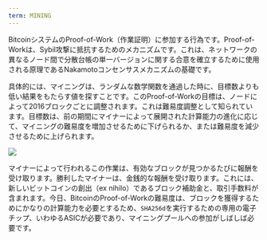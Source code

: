 ```yaml
---
term: MINING
---
```


BitcoinシステムのProof-of-Work（作業証明）に参加する行為です。Proof-of-Workは、Sybil攻撃に抵抗するためのメカニズムです。これは、ネットワークの異なるノード間で分散台帳の単一バージョンに関する合意を確立するために使用される原理であるNakamotoコンセンサスメカニズムの基礎です。

具体的には、マイニングは、ランダムな数学関数を通過した時に、目標数よりも低い結果をもたらす値を探すことです。このProof-of-Workの目標は、ノードによって2016ブロックごとに調整されます。これは難易度調整として知られています。目標数は、前の期間にマイナーによって展開された計算能力の進化に応じて、マイニングの難易度を増加させるために下げられるか、または難易度を減少させるために上げられます。

![](../../dictionnaire/assets/34.png)

マイナーによって行われるこの作業は、有効なブロックが見つかるたびに報酬を受け取ります。勝利したマイナーは、金銭的な報酬を受け取ります。これには、新しいビットコインの創出（ex nihilo）であるブロック補助金と、取引手数料が含まれます。今日、BitcoinのProof-of-Workの難易度は、ブロックを獲得するためにかなりの計算能力を必要とするため、`SHA256d`を実行するための専用の電子チップ、いわゆるASICが必要であり、マイニングプールへの参加がしばしば必要です。